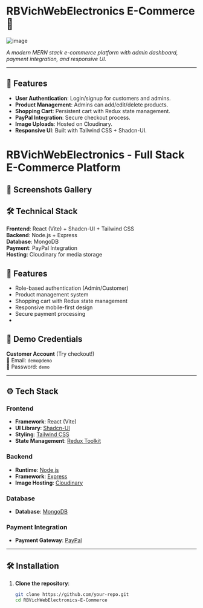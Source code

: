 # RBVichWebElectronics E-Commerce 🛒
![image](https://github.com/user-attachments/assets/7c14e05e-b695-4ebe-a00b-62d03af88556)

*A modern MERN stack e-commerce platform with admin dashboard, payment integration, and responsive UI.*

---

## 🚀 Features
- **User Authentication**: Login/signup for customers and admins.
- **Product Management**: Admins can add/edit/delete products.
- **Shopping Cart**: Persistent cart with Redux state management.
- **PayPal Integration**: Secure checkout process.
- **Image Uploads**: Hosted on Cloudinary.
- **Responsive UI**: Built with Tailwind CSS + Shadcn-UI.


# RBVichWebElectronics - Full Stack E-Commerce Platform

## 📸 Screenshots Gallery


## 🛠️ Technical Stack
**Frontend**: React (Vite) + Shadcn-UI + Tailwind CSS  
**Backend**: Node.js + Express  
**Database**: MongoDB  
**Payment**: PayPal Integration  
**Hosting**: Cloudinary for media storage  

## 🌟 Features
- Role-based authentication (Admin/Customer)
- Product management system
- Shopping cart with Redux state management
- Responsive mobile-first design
- Secure payment processing
- 

## 🔐 Demo Credentials
**Customer Account** (Try checkout!)  
📧 Email: `demo@demo`  
🔑 Password: `demo`  

---

## ⚙️ Tech Stack
### Frontend
- **Framework**: React (Vite)
- **UI Library**: [Shadcn-UI](https://ui.shadcn.com/)
- **Styling**: [Tailwind CSS](https://tailwindcss.com/)
- **State Management**: [Redux Toolkit](https://redux-toolkit.js.org/)

### Backend
- **Runtime**: [Node.js](https://nodejs.org/)
- **Framework**: [Express](https://expressjs.com/)
- **Image Hosting**: [Cloudinary](https://cloudinary.com/)

### Database
- **Database**: [MongoDB](https://www.mongodb.com/)

### Payment Integration
- **Payment Gateway**: [PayPal](https://developer.paypal.com/)

---

## 🛠️ Installation
1. **Clone the repository**:
   ```bash
   git clone https://github.com/your-repo.git
   cd RBVichWebElectronics-E-Commerce
